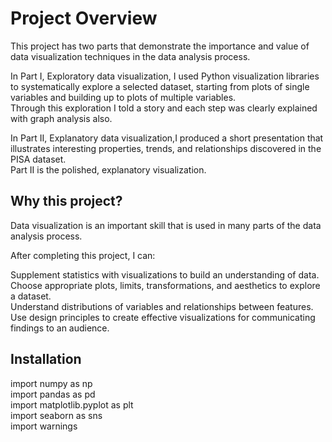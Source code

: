 # Project Overview  
This project has two parts that demonstrate the importance and value of data visualization techniques in the data analysis process.  

In Part I, Exploratory data visualization, I used Python visualization libraries to systematically explore a selected dataset, 
starting from plots of single variables and building up to plots of multiple variables.  
Through this exploration I told a story and each step was clearly explained with graph analysis also.   

In Part II, Explanatory data visualization,I produced a short presentation that illustrates interesting properties,
trends, and relationships discovered in the PISA dataset.   
Part II is the polished, explanatory visualization.  


## Why this project?  
Data visualization is an important skill that is used in many parts of the data analysis process.  

After completing this project, I can:  

Supplement statistics with visualizations to build an understanding of data.  
Choose appropriate plots, limits, transformations, and aesthetics to explore a dataset.     
Understand distributions of variables and relationships between features.    
Use design principles to create effective visualizations for communicating findings to an audience.   


## Installation  

import numpy as np  
import pandas as pd  
import matplotlib.pyplot as plt  
import seaborn as sns  
import warnings  
